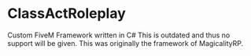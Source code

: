 # ClassActRoleplay
 Custom FiveM Framework written in C#
 This is outdated and thus no support will be given. This was originally the framework of MagicalityRP.
